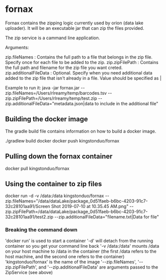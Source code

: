# fornax
Fornax contains the zipping logic currently used by orion (data lake uploader).  It will be an executable jar that can zip the files provided.

The zip service is a cammand line application.  

Arguments:

zip.fileNames          : Contains the full path to a file that belongs in the zip file.  Specify once for each file to be added to the zip.
zip.zipFilePath        : Contains the full path and filename for the zip file you want creted.
zip.additionalFileData : Optional.  Specify when you need additional data added to the zip file that isn't already in a file.  Value should be specified as <filename>|<file data>

Example to run it:
java -jar fornax.jar --zip.fileNames=/Users/rlreamy/temp/barcodes.tsv --zip.zipFilePath=/Users/rlreamy/temp/test.zip --zip.additionalFileData="metadata.json|data to include in the additional file"

## Building the docker image
The gradle build file contains information on how to build a docker image.

./gradlew build docker
docker push kingstonduo/fornax

## Pulling down the fornax container
docker pull kingstonduo/fornax

## Using the container to zip files
docker run -d -v /data:/data kingstonduo/fornax --zip.fileNames="/data/dataLake/package_0d51faeb-b6bc-4203-91c7-32c28101aa91/Screen Shot 2019-07-10 at 10.35.45 AM.png" --zip.zipFilePath=/data/dataLake/package_0d51faeb-b6bc-4203-91c7-32c28101aa91/test2.zip --zip.additionalFileData="filename.txt|Data for file"

### Breaking the command down
'docker run' is used to start a container
'-d' will detach from the running container so you get your command line back
'-v /data:/data' mounts /data on your host machine to /data in the container (the first /data refers to the host machine, and the second one refers to the container)
'kingstonduo/fornax' is the name of the image
'--zip.fileNames', '--zip.zipFilePath', and '--zip.additionalFileData' are arguments passed to the ZipService (see above)
